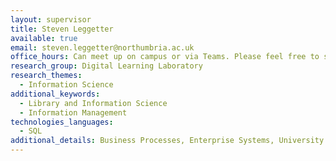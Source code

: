 ```yaml
---
layout: supervisor
title: Steven Leggetter
available: true
email: steven.leggetter@northumbria.ac.uk
office_hours: Can meet up on campus or via Teams. Please feel free to send a meeting invite.
research_group: Digital Learning Laboratory
research_themes:
  - Information Science
additional_keywords:
  - Library and Information Science
  - Information Management
technologies_languages:
  - SQL
additional_details: Business Processes, Enterprise Systems, University IT systems, Student support
---
```

